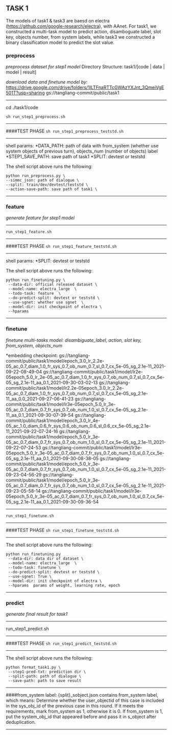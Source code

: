
## TASK 1
The models of task1 & task3 are baesd on electra (https://github.com/google-research/electra), with AAnet. For task1, we constructed a multi-task model to predict action, disamboguate label, slot key, objects number, from system labels, while task3 we constructed a binary classification model to predict the slot value.

### preprocess
*preprocess dataset for step1 model*
Directory Structure: task1/[code | data | model | result]

*download data and finetune model by:*
https://drive.google.com/drive/folders/1ILTFnaRTTcGWAzYXJnt_3QmeiVgE501T?usp=sharing
gs://tangliang-commit/public/task1
***

cd ./task1/code

`sh run_step1_preprocess.sh`
***
####TEST PHASE
`sh run_step1_preprocess_teststd.sh`
***
shell params:
*DATA_PATH: path of data with from_system (whether use system objects of  previous turn), objects_num (number of objects) label
*STEP1_SAVE_PATH: save path of task1
*SPLIT: devtest or teststd

The shell script above runs the following:
```
python run_preprocess.py \
--simmc_json: path of dialogue \
--split: train/dev/devtest/teststd \
--action-save-path: save path of task1 \
```

***

### feature
*generate feature for step1 model*
***
`run_step1_feature.sh`
***
####TEST PHASE
`sh run_step1_feature_teststd.sh`
***

shell params:
*SPLIT: devtest or teststd

The shell script above runs the following:
```
python run_finetuning.py \
 --data-dir: official released dataset \
 --model-name: electra_large  \
 --todo-task: feature  \
 --do-predict-split: devtest or teststd \
 --use-sgnet: whether use sgnet  \
 --model-dir: init checkpoint of electra \ 
 --hparams
 ```
***

### finetune
*finetune multi-tasks model: disambiguate_label, action, slot key, from_system, objects_num*

*embedding checkpoint: 
gs://tangliang-commit/public/task1/model/epoch_3.0_lr_2.2e-05_ac_0.7_diam_1.0_fr_sys_0.7_ob_num_0.7_sl_0.7_cx_5e-05_sg_2.1e-11_2021-09-22-08-49-04
gs://tangliang-commit/public/task1/model/lr2e-05epoch_5.0_lr_2e-05_ac_0.7_diam_1.0_fr_sys_0.7_ob_num_0.7_sl_0.7_cx_5e-05_sg_2.1e-11_aa_0.1_2021-09-30-03-02-13
gs://tangliang-commit/public/task1/model/lr2.2e-05epoch_3.0_lr_2.2e-05_ac_0.7_diam_1.0_fr_sys_0.7_ob_num_0.7_sl_0.7_cx_5e-05_sg_2.1e-11_aa_0.0_2021-09-27-06-41-23
gs://tangliang-commit/public/task1/model/lr3e-05epoch_5.0_lr_3e-05_ac_0.7_diam_0.7_fr_sys_0.7_ob_num_1.0_sl_0.7_cx_5e-05_sg_2.1e-11_aa_0.1_2021-09-30-07-39-54
gs://tangliang-commit/public/task1/model/epoch_3.0_lr_4e-05_ac_1.0_diam_0.6_fr_sys_0.6_ob_num_0.6_sl_0.6_cx_5e-05_sg_2.1e-11_2021-09-22-07-24-16
gs://tangliang-commit/public/task1/model/epoch_5.0_lr_3e-05_ac_0.7_diam_0.7_fr_sys_0.7_ob_num_1.0_sl_0.7_cx_5e-05_sg_2.1e-11_2021-09-22-07-24-53
gs://tangliang-commit/public/task1/model/lr3e-05epoch_5.0_lr_3e-05_ac_0.7_diam_0.7_fr_sys_0.7_ob_num_1.0_sl_0.7_cx_5e-05_sg_2.1e-11_aa_0.1_2021-09-30-08-38-05
gs://tangliang-commit/public/task1/model/epoch_5.0_lr_3e-05_ac_0.7_diam_0.7_fr_sys_0.7_ob_num_1.0_sl_0.7_cx_5e-05_sg_2.1e-11_2021-09-23-04-56-29
gs://tangliang-commit/public/task1/model/epoch_5.0_lr_3e-05_ac_0.7_diam_0.7_fr_sys_0.7_ob_num_1.0_sl_0.7_cx_5e-05_sg_2.1e-11_2021-09-23-05-58-14
gs://tangliang-commit/public/task1/model/lr3e-05epoch_5.0_lr_3e-05_ac_0.7_diam_0.7_fr_sys_0.7_ob_num_1.0_sl_0.7_cx_5e-05_sg_2.1e-11_aa_0.1_2021-09-30-09-36-54
***

`run_step1_finetune.sh`
***
####TEST PHASE
`sh run_step1_finetune_teststd.sh`
***

The shell script above runs the following:

```
python run_finetuning.py
 --data-dir: data dir of dataset \
 --model-name: electra_large  \
 --todo-task: finetune \ 
 --do-predict-split: devtest or teststd \
 --use-sgnet: True \
 --model-dir: init checkpoint of electra \ 
 --hparams  params of weight, learning rate, epoch
 ```

***
### predict
*generate final result for task1*
***
run_step1_predict.sh
***
####TEST PHASE
`sh run_step1_predict_teststd.sh`
***

The shell script above runs the following:
```
python format_task1.py \
 --step1-pred-txt: prediction dir \
 --split-path: path of dialogue \
 --save-path: path to save result
 ```
***
####from_system label:
{split}_sobject.json contains from_system label, which means:
Determine whether the user_objectid of this case is included in the sys_obj_id of the previous case in this round. If it meets the requirements, mark from_system as 1, otherwise it is 0. If from_system is 1, put the system_obj_id that appeared before and pass it in s_object after deduplication.
***
